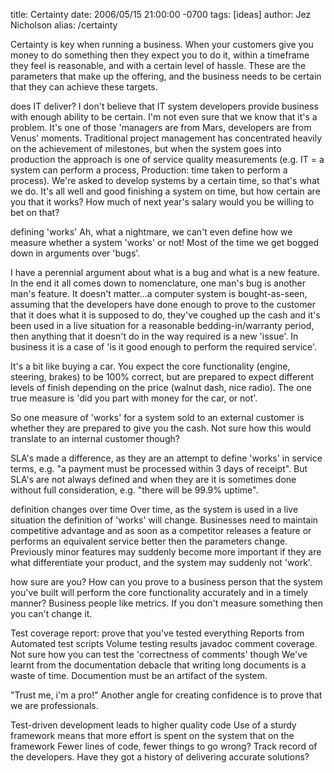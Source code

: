 title: Certainty
date: 2006/05/15 21:00:00 -0700
tags: [ideas]
author: Jez Nicholson
alias: /certainty

Certainty is key when running a business. When your customers give you money to do something then they expect you to do it, within a timeframe they feel is reasonable, and with a certain level of hassle. These are the parameters that make up the offering, and the business needs to be certain that they can achieve these targets.

does IT deliver?
I don't believe that IT system developers provide business with enough ability to be certain. I'm not even sure that we know that it's a problem. It's one of those 'managers are from Mars, developers are from Venus' moments. Traditional project management has concentrated heavily on the achievement of milestones, but when the system goes into production the approach is one of service quality measurements (e.g. IT = a system can perform a process, Production: time taken to perform a process). We're asked to develop systems by a certain time, so that's what we do. It's all well and good finishing a system on time, but how certain are you that it works? How much of next year's salary would you be willing to bet on that?

defining 'works'
Ah, what a nightmare, we can't even define how we measure whether a system 'works' or not! Most of the time we get bogged down in arguments over 'bugs'.

I have a perennial argument about what is a bug and what is a new feature. In the end it all comes down to nomenclature, one man's bug is another man's feature. It doesn't matter...a computer system is bought-as-seen, assuming that the developers have done enough to prove to the customer that it does what it is supposed to do, they've coughed up the cash and it's been used in a live situation for a reasonable bedding-in/warranty period, then anything that it doesn't do in the way required is a new 'issue'. In business it is a case of 'is it good enough to perform the required service'.

It's a bit like buying a car. You expect the core functionality (engine, steering, brakes) to be 100% correct, but are prepared to expect different levels of finish depending on the price (walnut dash, nice radio). The one true measure is 'did you part with money for the car, or not'.

So one measure of 'works' for a system sold to an external customer is whether they are prepared to give you the cash. Not sure how this would translate to an internal customer though?

SLA's made a difference, as they are an attempt to define 'works' in service terms, e.g. "a payment must be processed within 3 days of receipt". But SLA's are not always defined and when they are it is sometimes done without full consideration, e.g. "there will be 99.9% uptime".

definition changes over time
Over time, as the system is used in a live situation the definition of 'works' will change. Businesses need to maintain competitive advantage and as soon as a competitor releases a feature or performs an equivalent service better then the parameters change. Previously minor features may suddenly become more important if they are what differentiate your product, and the system may suddenly not 'work'.

how sure are you?
How can you prove to a business person that the system you've built will perform the core functionality accurately and in a timely manner? Business people like metrics. If you don't measure something then you can't change it.

Test coverage report: prove that you've tested everything
Reports from Automated test scripts
Volume testing results
javadoc comment coverage. Not sure how you can test the 'correctness of comments' though
We've learnt from the documentation debacle that writing long documents is a waste of time. Documention must be an artifact of the system.

"Trust me, i'm a pro!"
Another angle for creating confidence is to prove that we are professionals.

Test-driven development leads to higher quality code
Use of a sturdy framework means that more effort is spent on the system that on the framework
Fewer lines of code, fewer things to go wrong?
Track record of the developers. Have they got a history of delivering accurate solutions?